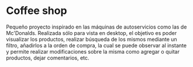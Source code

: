 # Coffee shop

 Pequeño proyecto inspirado en las máquinas de autoservicios como las de Mc'Donalds. Realizada sólo para vista en desktop, el objetivo es poder visualizar los productos, realizar búsqueda de los mismos mediante un filtro, añadirlos a la orden de compra, la cual se puede observar al instante y permite realizar modificaciones sobre la misma como agregar o quitar productos, dejar comentarios, etc.